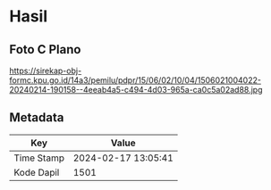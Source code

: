 # Hasil

## Foto C Plano

https://sirekap-obj-formc.kpu.go.id/14a3/pemilu/pdpr/15/06/02/10/04/1506021004022-20240214-190158--4eeab4a5-c494-4d03-965a-ca0c5a02ad88.jpg


## Metadata

| Key        | Value               |
| ---------- | ------------------- |
| Time Stamp | 2024-02-17 13:05:41 |
| Kode Dapil | 1501                |



